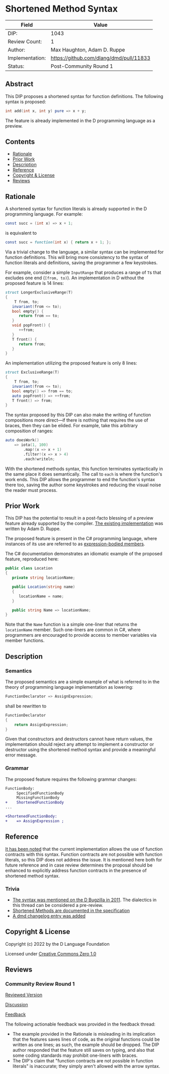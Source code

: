 # Shortened Method Syntax

| Field           | Value                                                          |
|-----------------|----------------------------------------------------------------|
| DIP:            | 1043                                                           |
| Review Count:   | 1                                                              |
| Author:         | Max Haughton, Adam D. Ruppe                                    |
| Implementation: | https://github.com/dlang/dmd/pull/11833                        |
| Status:         | Post-Community Round 1                                         |

## Abstract

This DIP proposes a shortened syntax for function definitions.
The following syntax is proposed:

```D
int add(int x, int y) pure => x + y;
```

The feature is already implemented in the D programming language as a preview.

## Contents
* [Rationale](#rationale)
* [Prior Work](#prior-work)
* [Description](#description)
* [Reference](#reference)
* [Copyright & License](#copyright--license)
* [Reviews](#reviews)

## Rationale
A shortened syntax for function literals is already supported in the D programming language. For example:

```D
const succ = (int x) => x + 1;
```

is equivalent to

```D
const succ = function(int x) { return x + 1; };
```

Via a trivial change to the language, a similar syntax can be implemented for function definitions.
This will bring more consistency to the syntax of function literals and definitions, saving the programmer a few keystrokes.

For example, consider a simple `InputRange` that produces a range of `T`s that excludes one end (`[from, to)`).
An implementation in D without the proposed feature is 14 lines:

```d
struct LongerExclusiveRange(T)
{
	T from, to;
   invariant(from <= to);
   bool empty() {
      return from == to;
   }
   void popFront() {
      ++from;
   }
   T front() {
      return from;
   }
}
```

An implementation utilizing the proposed feature is only 8 lines:

```d
struct ExclusiveRange(T)
{
	T from, to;
   invariant(from <= to);
   bool empty() => from == to;
   auto popFront() => ++from;
   T front() => from;
}
```

The syntax proposed by this DIP can also make the writing of function compositions more direct&mdash;if there is nothing that
requires the use of braces, then they can be elided. For example, take this arbitrary composition of ranges:

```d
auto doesWork()
    => iota(1, 100)
        .map!(x => x + 1)
        .filter!(x => x > 4)
        .each!writeln;
```

With the shortened methods syntax, this function terminates syntactically in the same place it does semantically.
The call to `each` is where the function's work ends. This DIP allows the programmer to end the function's syntax there too,
saving the author some keystrokes and reducing the visual noise the reader must process.

## Prior Work
This DIP has the potential to result in a post-facto blessing of
a preview feature already supported by the compiler. [The existing implementation](https://github.com/dlang/dmd/pull/11833)
was written by Adam D. Ruppe.

The proposed feature is present in the C# programming language, where instances of its use are referred to as
[expression-bodied members](https://docs.microsoft.com/en-us/dotnet/csharp/programming-guide/statements-expressions-operators/expression-bodied-members).

The C# documentation demonstrates an idiomatic example of the proposed feature, reproduced here:

```c#
public class Location
{
   private string locationName;

   public Location(string name)
   {
      locationName = name;
   }

   public string Name => locationName;
}
```

Note that the `Name` function is a simple one-liner that returns the `locationName` member. Such one-liners are common in C#,
where programmers are encouraged to provide access to member variables via member functions.

## Description
### Semantics
The proposed semantics are a simple example of what is referred to in the theory of programming language implementation as lowering:

```d
FunctionDeclarator => AssignExpression;
```

shall be rewritten to

```d
FunctionDeclarator
{
	return AssignExpression;
}
```

Given that constructors and destructors cannot have return values, the implementation should reject any attempt to implement
a constructor or destructor using the shortened method syntax and provide a meaningful error message.

### Grammar
The proposed feature requires the following grammar changes:
```diff
FunctionBody:
     SpecifiedFunctionBody
     MissingFunctionBody
+    ShortenedFunctionBody
...

+ShortenedFunctionBody:
+    => AssignExpression ;
```


## Reference
[It has been noted](https://github.com/dlang/dlang.org/pull/3059) that the current implementation allows the use of
function contracts with this syntax. Function contracts are not possible with function literals, so this DIP does not address
the issue. It is mentioned here both for future reference and in case review determines the proposal should be enhanced to
explicitly address function contracts in the presence of shortened method syntax.

### Trivia

* [The syntax was mentioned on the D Bugzilla in 2011](https://issues.dlang.org/show_bug.cgi?id=7176). The dialectics in this thread
  can be considered a pre-review.
* [Shortened Methods are documented in the specification](https://github.com/dlang/dlang.org/pull/2956)
* [A dmd changelog entry was added](https://github.com/dlang/dmd/pull/12241)

## Copyright & License
Copyright (c) 2022 by the D Language Foundation

Licensed under [Creative Commons Zero 1.0](https://creativecommons.org/publicdomain/zero/1.0/legalcode.txt)

## Reviews

### Community Review Round 1
[Reviewed Version](https://github.com/dlang/DIPs/blob/2e6d428f42b879c0220ae6adb675164e3ce3803c/DIPs/DIP1042.md)

[Discussion](https://forum.dlang.org/post/jrigjbciylxzwubuopez@forum.dlang.org)

[Feedback](https://forum.dlang.org/post/picueoqamrouueyntjmk@forum.dlang.org)

The following actionable feedback was provided in the feedback thread:

* The example provided in the Rationale is misleading in its implication that the features saves lines of code, as the original functions could be written as one lines; as such, the example should be dropped. The DIP author responded that the feature still saves on typing, and also that some coding standards may prohibit one-liners with braces.
* The DIP's claim that "function contracts are not possible in function literals" is inaccurate; they simply aren't allowed with the arrow syntax. 